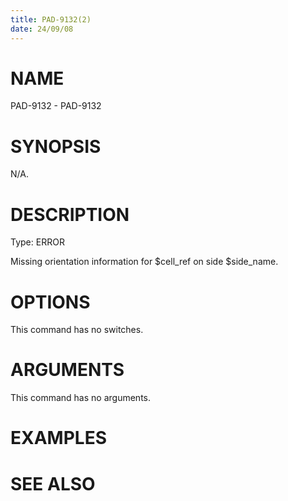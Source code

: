 ```yaml
---
title: PAD-9132(2)
date: 24/09/08
---
```


# NAME

PAD-9132 - PAD-9132

# SYNOPSIS

N/A.

# DESCRIPTION

Type: ERROR

Missing orientation information for $cell_ref on side $side_name.

# OPTIONS

This command has no switches.

# ARGUMENTS

This command has no arguments.

# EXAMPLES

# SEE ALSO
